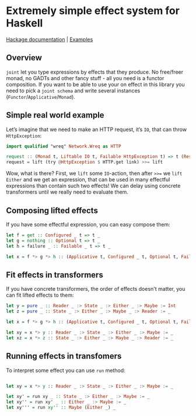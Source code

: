 # Extremely simple effect system for Haskell

[Hackage documentation](http://hackage.haskell.org/package/joint) | [Examples](https://github.com/iokasimov/experiments)

## Overview

`joint` let you type expressions by effects that they produce. No free/freer monad, no GADTs and other fancy stuff - all you need is a functor composition. If you want to be able to use your on effect in this library you need to pick a `joint schema` and write several instances (`Functor`/`Applicative`/`Monad`).

## Simple real world example

Let’s imagine that we need to make an HTTP request, it’s `IO`, that can throw `HttpException`:

```haskell
import qualified "wreq" Network.Wreq as HTTP

request :: (Monad t, Liftable IO t, Failable HttpException t) => t (Response ByteString)
request = lift (try @HttpException $ HTTP.get link) >>= lift
```

Wow, what is there? First, we `lift` some `IO`-action, then after `>>=` we `lift` `Either` and we get an expression, that can be used in many effectful expressions than contain such two effects! We can delay using concrete transformers until we really need to evaluate them.

## Composing lifted effects

If you have some effectful expression, you can easy compose them:

```haskell
let f = get :: Configured _ t => t _
let g = nothing :: Optional t => t _
let h = failure _ :: Failable _ t => t _

let x = f *> g *> h :: (Applicative t, Configured _ t, Optional t, Failable _ t) => t _
```

## Fit effects in transformers

If you have concrete transformers, the order of effects doesn't matter, you can fit lifted effects to them:

```haskell
let y = pure _ :: Reader _ :> State _ :> Either _ :> Maybe := Int
let z = pure _ :: State _ :> Either _ :> Maybe _ :> Reader := _

let x = f *> g *> h :: (Applicative t, Configured _ t, Optional t, Failable _ t) => t _

let xy = x *> y :: Reader _ :> State _ :> Either _ :> Maybe := _
let xz = x *> z :: State _ :> Either _ :> Maybe _ :> Reader := _
```

## Running effects in transfomers

To interpret some effect you can use `run` method:

```haskell

let xy = x *> y :: Reader _ :> State _ :> Either _ :> Maybe := _

let xy' = run xy _ :: State _ :> Either _ :> Maybe := _
let xy'' = run xy' _ :: Either _ :> Maybe := _
let xy''' = run xy'' :: Maybe (Either _) _
```
